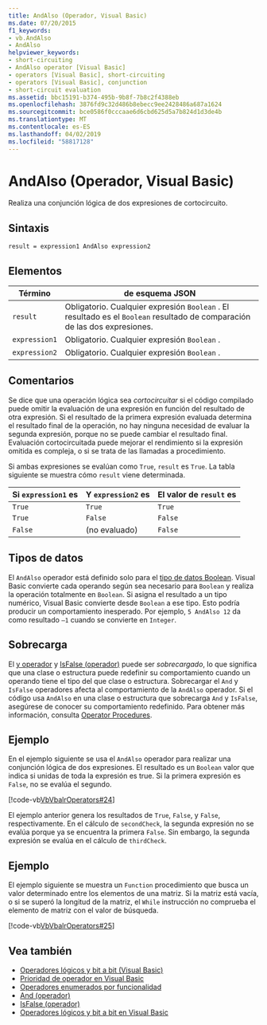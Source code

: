 ```yaml
---
title: AndAlso (Operador, Visual Basic)
ms.date: 07/20/2015
f1_keywords:
- vb.AndAlso
- AndAlso
helpviewer_keywords:
- short-circuiting
- AndAlso operator [Visual Basic]
- operators [Visual Basic], short-circuiting
- operators [Visual Basic], conjunction
- short-circuit evaluation
ms.assetid: bbc15191-b374-495b-9b8f-7b8c2f4388eb
ms.openlocfilehash: 3876fd9c32d486b8ebecc9ee2428486a687a1624
ms.sourcegitcommit: bce0586f0cccaae6d6cbd625d5a7b824d1d3de4b
ms.translationtype: MT
ms.contentlocale: es-ES
ms.lasthandoff: 04/02/2019
ms.locfileid: "58817128"
---
```

# <a name="andalso-operator-visual-basic"></a>AndAlso (Operador, Visual Basic)
Realiza una conjunción lógica de dos expresiones de cortocircuito.  
  
## <a name="syntax"></a>Sintaxis  
  
```  
result = expression1 AndAlso expression2  
```  
  
## <a name="parts"></a>Elementos  
  
|Término|de esquema JSON|  
|---|---|  
|`result`|Obligatorio. Cualquier expresión `Boolean` . El resultado es el `Boolean` resultado de comparación de las dos expresiones.|  
|`expression1`|Obligatorio. Cualquier expresión `Boolean` .|  
|`expression2`|Obligatorio. Cualquier expresión `Boolean` .|  
  
## <a name="remarks"></a>Comentarios  
 Se dice que una operación lógica sea *cortocircuitar* si el código compilado puede omitir la evaluación de una expresión en función del resultado de otra expresión. Si el resultado de la primera expresión evaluada determina el resultado final de la operación, no hay ninguna necesidad de evaluar la segunda expresión, porque no se puede cambiar el resultado final. Evaluación cortocircuitada puede mejorar el rendimiento si la expresión omitida es compleja, o si se trata de las llamadas a procedimiento.  
  
 Si ambas expresiones se evalúan como `True`, `result` es `True`. La tabla siguiente se muestra cómo `result` viene determinada.  
  
|Si `expression1` es|Y `expression2` es|El valor de `result` es|  
|---|---|---|  
|`True`|`True`|`True`|  
|`True`|`False`|`False`|  
|`False`|(no evaluado)|`False`|  
  
## <a name="data-types"></a>Tipos de datos  
 El `AndAlso` operador está definido solo para el [tipo de datos Boolean](../../../visual-basic/language-reference/data-types/boolean-data-type.md). Visual Basic convierte cada operando según sea necesario para `Boolean` y realiza la operación totalmente en `Boolean`. Si asigna el resultado a un tipo numérico, Visual Basic convierte desde `Boolean` a ese tipo. Esto podría producir un comportamiento inesperado. Por ejemplo, `5 AndAlso 12` da como resultado `–1` cuando se convierte en `Integer`.  
  
## <a name="overloading"></a>Sobrecarga  
 El [y operador](../../../visual-basic/language-reference/operators/and-operator.md) y [IsFalse (operador)](../../../visual-basic/language-reference/operators/isfalse-operator.md) puede ser *sobrecargado*, lo que significa que una clase o estructura puede redefinir su comportamiento cuando un operando tiene el tipo del que clase o estructura. Sobrecargar el `And` y `IsFalse` operadores afecta al comportamiento de la `AndAlso` operador. Si el código usa `AndAlso` en una clase o estructura que sobrecarga `And` y `IsFalse`, asegúrese de conocer su comportamiento redefinido. Para obtener más información, consulta [Operator Procedures](../../../visual-basic/programming-guide/language-features/procedures/operator-procedures.md).  
  
## <a name="example"></a>Ejemplo  
 En el ejemplo siguiente se usa el `AndAlso` operador para realizar una conjunción lógica de dos expresiones. El resultado es un `Boolean` valor que indica si unidas de toda la expresión es true. Si la primera expresión es `False`, no se evalúa el segundo.  
  
 [!code-vb[VbVbalrOperators#24](~/samples/snippets/visualbasic/VS_Snippets_VBCSharp/VbVbalrOperators/VB/Class1.vb#24)]  
  
 El ejemplo anterior genera los resultados de `True`, `False`, y `False`, respectivamente. En el cálculo de `secondCheck`, la segunda expresión no se evalúa porque ya se encuentra la primera `False`. Sin embargo, la segunda expresión se evalúa en el cálculo de `thirdCheck`.  
  
## <a name="example"></a>Ejemplo  
 El ejemplo siguiente se muestra un `Function` procedimiento que busca un valor determinado entre los elementos de una matriz. Si la matriz está vacía, o si se superó la longitud de la matriz, el `While` instrucción no comprueba el elemento de matriz con el valor de búsqueda.  
  
 [!code-vb[VbVbalrOperators#25](~/samples/snippets/visualbasic/VS_Snippets_VBCSharp/VbVbalrOperators/VB/Class1.vb#25)]  
  
## <a name="see-also"></a>Vea también

- [Operadores lógicos y bit a bit (Visual Basic)](../../../visual-basic/language-reference/operators/logical-bitwise-operators.md)
- [Prioridad de operador en Visual Basic](../../../visual-basic/language-reference/operators/operator-precedence.md)
- [Operadores enumerados por funcionalidad](../../../visual-basic/language-reference/operators/operators-listed-by-functionality.md)
- [And (operador)](../../../visual-basic/language-reference/operators/and-operator.md)
- [IsFalse (operador)](../../../visual-basic/language-reference/operators/isfalse-operator.md)
- [Operadores lógicos y bit a bit en Visual Basic](../../../visual-basic/programming-guide/language-features/operators-and-expressions/logical-and-bitwise-operators.md)
